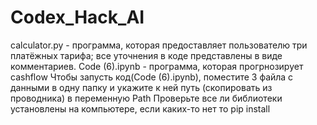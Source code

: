 # Codex_Hack_AI
calculator.py - программа, которая предоставляет пользователю три платёжных тарифа; все уточнения в коде представлены в виде комментариев.
Code (6).ipynb - программа, которая прогрнозирует cashflow
Чтобы запусть код(Code (6).ipynb), поместите 3 файла с данными в одну папку и укажите к ней путь (скопировать из проводника) в переменную Path
Проверьте все ли библиотеки установлены на компьютере, если каких-то нет то pip install 
